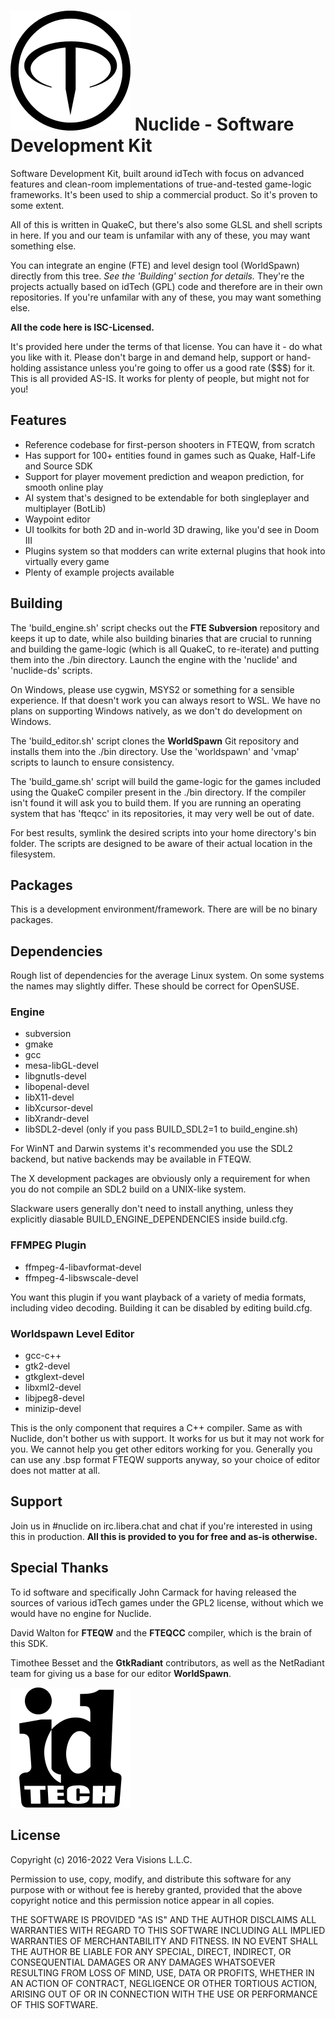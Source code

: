# ![FTE Logo](Documentation/fte.svg) Nuclide - Software Development Kit 

Software Development Kit, built around idTech with focus on advanced features and
clean-room implementations of true-and-tested game-logic frameworks.
It's been used to ship a commercial product. So it's proven to some extent.

All of this is written in QuakeC, but there's also some GLSL and shell scripts
in here. If you and our team is unfamilar with any of these, you may want something else.

You can integrate an engine (FTE) and level design tool (WorldSpawn) directly from this tree. *See the 'Building' section for details.*
They're the projects actually based on idTech (GPL) code and therefore are in their own repositories.
If you're unfamilar with any of these, you may want something else.

**All the code here is ISC-Licensed.**

It's provided here under the terms of that license. You can have it - do what you like with it. Please don't barge in and demand help, support or hand-holding assistance unless you're going to offer us a good rate ($$$) for it. This is all provided AS-IS. It works for plenty of people, but might not for you!

## Features
* Reference codebase for first-person shooters in FTEQW, from scratch
* Has support for 100+ entities found in games such as Quake, Half-Life and Source SDK
* Support for player movement prediction and weapon prediction, for smooth online play
* AI system that's designed to be extendable for both singleplayer and multiplayer (BotLib)
* Waypoint editor
* UI toolkits for both 2D and in-world 3D drawing, like you'd see in Doom III
* Plugins system so that modders can write external plugins that hook into virtually every game
* Plenty of example projects available

## Building
The 'build_engine.sh' script checks out the **FTE Subversion** repository and keeps it up to date,
while also building binaries that are crucial to running and building the game-logic
(which is all QuakeC, to re-iterate) and putting them into the ./bin directory.
Launch the engine with the 'nuclide' and 'nuclide-ds' scripts.

On Windows, please use cygwin, MSYS2 or something for a sensible experience. If that doesn't work you can always resort to WSL. We have no plans on supporting Windows natively, as we don't do development on Windows.

The 'build_editor.sh' script clones the **WorldSpawn** Git repository and installs them into the ./bin directory.
Use the 'worldspawn' and 'vmap' scripts to launch to ensure consistency.

The 'build_game.sh' script will build the game-logic for the games included
using the QuakeC compiler present in the ./bin directory.
If the compiler isn't found it will ask you to build them. If you are running an operating system that has 'fteqcc' in its repositories, it may very well be out of date.

For best results, symlink the desired scripts into your home directory's bin folder.
The scripts are designed to be aware of their actual location in the filesystem.

## Packages
This is a development environment/framework. There are will be no binary packages.

## Dependencies

Rough list of dependencies for the average Linux system.
On some systems the names may slightly differ. These should be correct for OpenSUSE.

### Engine
* subversion
* gmake
* gcc
* mesa-libGL-devel
* libgnutls-devel
* libopenal-devel
* libX11-devel
* libXcursor-devel
* libXrandr-devel
* libSDL2-devel (only if you pass BUILD_SDL2=1 to build_engine.sh)

For WinNT and Darwin systems it's recommended you use the SDL2 backend, but native backends
may be available in FTEQW.

The X development packages are obviously only a requirement for when you do not compile an SDL2 build on a UNIX-like system.

Slackware users generally don't need to install anything, unless they explicitly diasable BUILD_ENGINE_DEPENDENCIES inside build.cfg.

### FFMPEG Plugin
* ffmpeg-4-libavformat-devel
* ffmpeg-4-libswscale-devel

You want this plugin if you want playback of a variety of media formats, including video decoding.
Building it can be disabled by editing build.cfg.

### Worldspawn Level Editor
* gcc-c++
* gtk2-devel
* gtkglext-devel
* libxml2-devel
* libjpeg8-devel
* minizip-devel

This is the only component that requires a C++ compiler.
Same as with Nuclide, don't bother us with support. It works for us but it may not work for you.
We cannot help you get other editors working for you. Generally you can use any .bsp format FTEQW supports anyway, so your choice of editor does not matter at all.

## Support
Join us in #nuclide on irc.libera.chat and chat if you're interested in using this in production.
**All this is provided to you for free and as-is otherwise.**

## Special Thanks
To id software and specifically John Carmack for having released the sources of
various idTech games under the GPL2 license, without which we would have no engine for Nuclide.

David Walton for **FTEQW** and the **FTEQCC** compiler, which is the brain of this SDK.

Timothee Besset and the **GtkRadiant** contributors, as well as the NetRadiant team for giving us a base for our editor **WorldSpawn**.

![idTech Logo](Documentation/idtech.svg)

## License
Copyright (c) 2016-2022 Vera Visions L.L.C.

Permission to use, copy, modify, and distribute this software for any
purpose with or without fee is hereby granted, provided that the above
copyright notice and this permission notice appear in all copies.

THE SOFTWARE IS PROVIDED "AS IS" AND THE AUTHOR DISCLAIMS ALL WARRANTIES
WITH REGARD TO THIS SOFTWARE INCLUDING ALL IMPLIED WARRANTIES OF
MERCHANTABILITY AND FITNESS. IN NO EVENT SHALL THE AUTHOR BE LIABLE FOR
ANY SPECIAL, DIRECT, INDIRECT, OR CONSEQUENTIAL DAMAGES OR ANY DAMAGES
WHATSOEVER RESULTING FROM LOSS OF MIND, USE, DATA OR PROFITS, WHETHER
IN AN ACTION OF CONTRACT, NEGLIGENCE OR OTHER TORTIOUS ACTION, ARISING
OUT OF OR IN CONNECTION WITH THE USE OR PERFORMANCE OF THIS SOFTWARE.
